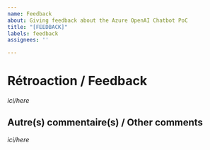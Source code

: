 ```yaml
---
name: Feedback
about: Giving feedback about the Azure OpenAI Chatbot PoC
title: "[FEEDBACK]"
labels: feedback
assignees: ''

---
```


# Rétroaction / Feedback

*ici/here*

## Autre(s) commentaire(s) / Other comments

*ici/here*
